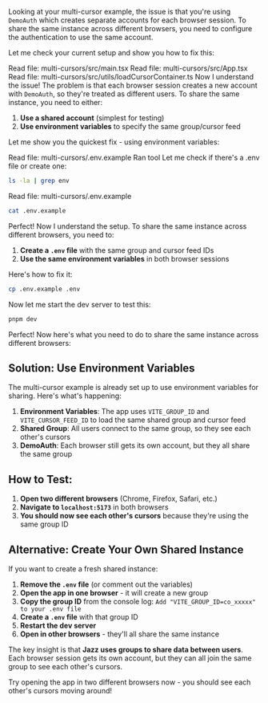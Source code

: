 Looking at your multi-cursor example, the issue is that you're using `DemoAuth` which creates separate accounts for each browser session. To share the same instance across different browsers, you need to configure the authentication to use the same account.

Let me check your current setup and show you how to fix this:

Read file: multi-cursors/src/main.tsx
Read file: multi-cursors/src/App.tsx
Read file: multi-cursors/src/utils/loadCursorContainer.ts
Now I understand the issue! The problem is that each browser session creates a new account with `DemoAuth`, so they're treated as different users. To share the same instance, you need to either:

1. **Use a shared account** (simplest for testing)
2. **Use environment variables** to specify the same group/cursor feed

Let me show you the quickest fix - using environment variables:

Read file: multi-cursors/.env.example
Ran tool
Let me check if there's a .env file or create one:

```bash
ls -la | grep env
```

Read file: multi-cursors/.env.example

```bash
cat .env.example
```

Perfect! Now I understand the setup. To share the same instance across different browsers, you need to:

1. **Create a `.env` file** with the same group and cursor feed IDs
2. **Use the same environment variables** in both browser sessions

Here's how to fix it:

```bash
cp .env.example .env
```

Now let me start the dev server to test this:

```bash
pnpm dev
```

Perfect! Now here's what you need to do to share the same instance across different browsers:

## Solution: Use Environment Variables

The multi-cursor example is already set up to use environment variables for sharing. Here's what's happening:

1. **Environment Variables**: The app uses `VITE_GROUP_ID` and `VITE_CURSOR_FEED_ID` to load the same shared group and cursor feed
2. **Shared Group**: All users connect to the same group, so they see each other's cursors
3. **DemoAuth**: Each browser still gets its own account, but they all share the same group

## How to Test:

1. **Open two different browsers** (Chrome, Firefox, Safari, etc.)
2. **Navigate to `localhost:5173`** in both browsers
3. **You should now see each other's cursors** because they're using the same group ID

## Alternative: Create Your Own Shared Instance

If you want to create a fresh shared instance:

1. **Remove the `.env` file** (or comment out the variables)
2. **Open the app in one browser** - it will create a new group
3. **Copy the group ID** from the console log: `Add "VITE_GROUP_ID=co_xxxxx" to your .env file`
4. **Create a `.env` file** with that group ID
5. **Restart the dev server**
6. **Open in other browsers** - they'll all share the same instance

The key insight is that **Jazz uses groups to share data between users**. Each browser session gets its own account, but they can all join the same group to see each other's cursors.

Try opening the app in two different browsers now - you should see each other's cursors moving around!
